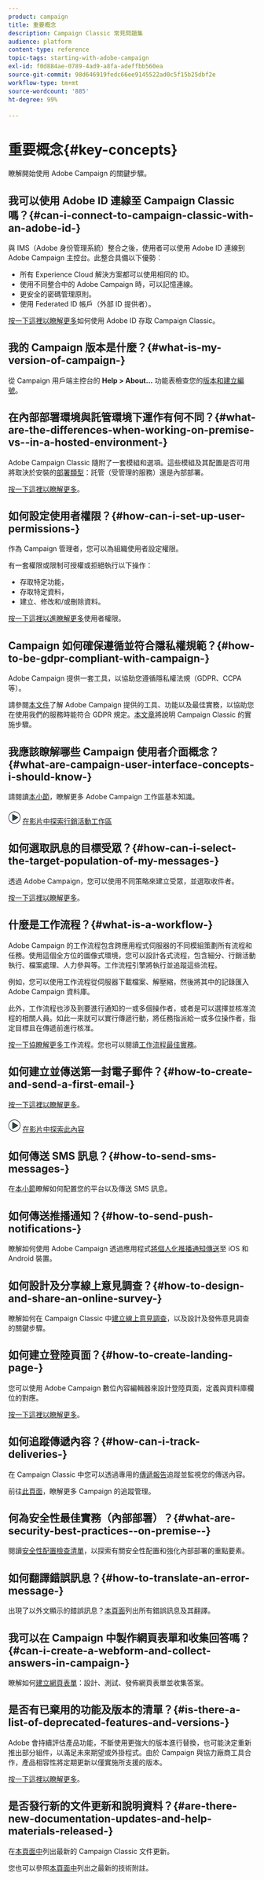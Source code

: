 ```yaml
---
product: campaign
title: 重要概念
description: Campaign Classic 常見問題集
audience: platform
content-type: reference
topic-tags: starting-with-adobe-campaign
exl-id: f0d884ae-0789-4ad9-a8fa-adeffbb560ea
source-git-commit: 98d646919fedc66ee9145522ad0c5f15b25dbf2e
workflow-type: tm+mt
source-wordcount: '885'
ht-degree: 99%

---
```


# 重要概念{#key-concepts}

瞭解開始使用 Adobe Campaign 的關鍵步驟。

## 我可以使用 Adobe ID 連線至 Campaign Classic 嗎？{#can-i-connect-to-campaign-classic-with-an-adobe-id-}

與 IMS（Adobe 身份管理系統）整合之後，使用者可以使用 Adobe ID 連線到 Adobe Campaign 主控台。此整合具備以下優勢︰

* 所有 Experience Cloud 解決方案都可以使用相同的 ID。
* 使用不同整合中的 Adobe Campaign 時，可以記憶連線。
* 更安全的密碼管理原則。
* 使用 Federated ID 帳戶（外部 ID 提供者）。

[按一下這裡以瞭解更多](../../integrations/using/about-adobe-id.md)如何使用 Adobe ID 存取 Campaign Classic。

## 我的 Campaign 版本是什麼？{#what-is-my-version-of-campaign-}

從 Campaign 用戶端主控台的 **Help > About...** 功能表檢查您的[版本和建立編號](../../platform/using/launching-adobe-campaign.md#getting-your-campaign-version)。

## 在內部部署環境與託管環境下運作有何不同？{#what-are-the-differences-when-working-on-premise-vs--in-a-hosted-environment-}

Adobe Campaign Classic 隨附了一套模組和選項。這些模組及其配置是否可用將取決於安裝的[部署類型](../../installation/using/hosting-models.md)：託管（受管理的服務）還是內部部署。

[按一下這裡以瞭解更多](../../installation/using/capability-matrix.md)。

## 如何設定使用者權限？{#how-can-i-set-up-user-permissions-}

作為 Campaign 管理者，您可以為組織使用者設定權限。

有一套權限或限制可授權或拒絕執行以下操作：

* 存取特定功能，
* 存取特定資料，
* 建立、修改和/或刪除資料。

[按一下這裡以進瞭解更多](../../platform/using/access-management.md)使用者權限。

## Campaign 如何確保遵循並符合隱私權規範？{#how-to-be-gdpr-compliant-with-campaign-}

Adobe Campaign 提供一套工具，以協助您遵循隱私權法規（GDPR、CCPA 等）。

請參閱[本文件](https://helpx.adobe.com/tw/campaign/kb/campaign-privacy-overview.html)了解 Adobe Campaign 提供的工具、功能以及最佳實務，以協助您在使用我們的服務時能符合 GDPR 規定。[本文章](https://helpx.adobe.com/tw/campaign/kb/acc-privacy.html)將說明 Campaign Classic 的實施步驟。

## 我應該瞭解哪些 Campaign 使用者介面概念？{#what-are-campaign-user-interface-concepts-i-should-know-}

請閱讀[本小節](../../platform/using/adobe-campaign-workspace.md)，瞭解更多 Adobe Campaign 工作區基本知識。

![](assets/do-not-localize/how-to-video.png) [在影片中探索行銷活動工作區](https://docs.adobe.com/content/help/zh-Hant/campaign-classic-learn/tutorials/getting-started/exploring-the-adobe-campaign-classic-user-interface.html)

## 如何選取訊息的目標受眾？{#how-can-i-select-the-target-population-of-my-messages-}

透過 Adobe Campaign，您可以使用不同策略來建立受眾，並選取收件者。

[按一下這裡以瞭解更多](../../delivery/using/steps-defining-the-target-population.md)。

## 什麼是工作流程？{#what-is-a-workflow-}

Adobe Campaign 的工作流程包含跨應用程式伺服器的不同模組策劃所有流程和任務。使用這個全方位的圖像式環境，您可以設計各式流程，包含細分、行銷活動執行、檔案處理、人力參與等。工作流程引擎將執行並追蹤這些流程。

例如，您可以使用工作流程從伺服器下載檔案、解壓縮，然後將其中的記錄匯入 Adobe Campaign 資料庫。

此外，工作流程也涉及到要進行通知的一或多個操作者，或者是可以選擇並核准流程的相關人員。如此一來就可以實行傳遞行動，將任務指派給一或多位操作者，指定目標且在傳遞前進行核准。

[按一下協瞭解更多](../../workflow/using/about-workflows.md)工作流程。您也可以閱讀[工作流程最佳實務](../../workflow/using/building-a-workflow.md)。

## 如何建立並傳送第一封電子郵件？{#how-to-create-and-send-a-first-email-}

[按一下這裡以瞭解更多](../../delivery/using/about-email-channel.md)。

![](assets/do-not-localize/how-to-video.png) [在影片中探索此內容](https://experienceleague.adobe.com/docs/campaign-classic-learn/tutorials/getting-started/creating-a-campaign-and-an-email.html)

## 如何傳送 SMS 訊息？{#how-to-send-sms-messages-}

在[本小節](../../delivery/using/sms-channel.md)瞭解如何配置您的平台以及傳送 SMS 訊息。

## 如何傳送推播通知？{#how-to-send-push-notifications-}

瞭解如何使用 Adobe Campaign 透過應用程式[將個人化推播通知傳送](../../delivery/using/creating-notifications.md)至 iOS 和 Android 裝置。

## 如何設計及分享線上意見調查？{#how-to-design-and-share-an-online-survey-}

瞭解如何在 Campaign Classic 中[建立線上意見調查](../../web/using/getting-started-with-surveys.md)，以及設計及發佈意見調查的關鍵步驟。

## 如何建立登陸頁面？{#how-to-create-landing-page-}

您可以使用 Adobe Campaign 數位內容編輯器來設計登陸頁面，定義與資料庫欄位的對應。

[按一下這裡以瞭解更多](../../web/using/creating-a-landing-page.md)。

## 如何追蹤傳遞內容？{#how-can-i-track-deliveries-}

在 Campaign Classic 中您可以透過專用的[傳遞報告](../../reporting/using/delivery-reports.md)追蹤並監視您的傳送內容。

前往[此頁面](https://helpx.adobe.com/tw/campaign/kb/acc-tracking.html)，瞭解更多 Campaign 的追蹤管理。

## 何為安全性最佳實務（內部部署）？{#what-are-security-best-practices--on-premise--}

閱讀[安全性配置檢查清單](https://helpx.adobe.com/tw/campaign/kb/acc-security.html)，以探索有關安全性配置和強化內部部署的重點要素。

## 如何翻譯錯誤訊息？{#how-to-translate-an-error-message-}

出現了以外文顯示的錯誤訊息？[本頁面](https://docs.adobe.com/content/help/en/campaign-classic/technicalresources/error_messages/error_codes.html)列出所有錯誤訊息及其翻譯。

## 我可以在 Campaign 中製作網頁表單和收集回答嗎？{#can-i-create-a-webform-and-collect-answers-in-campaign-}

瞭解如何[建立網頁表單](../../web/using/about-web-forms.md)：設計、測試、發佈網頁表單並收集答案。

## 是否有已棄用的功能及版本的清單？{#is-there-a-list-of-deprecated-features-and-versions-}

Adobe 會持續評估產品功能，不斷使用更強大的版本進行替換，也可能決定重新推出部分組件，以滿足未來期望或外掛程式。由於 Campaign 與協力廠商工具合作，產品相容性將定期更新以僅實施所支援的版本。

[按一下這裡以瞭解更多](https://helpx.adobe.com/tw/campaign/kb/deprecated-and-removed-features.html)。

## 是否發行新的文件更新和說明資料？{#are-there-new-documentation-updates-and-help-materials-released-}

在[本頁面中](https://docs.adobe.com/content/help/zh-Hant/campaign-classic/using/documentation-updates.html)列出最新的 Campaign Classic 文件更新。

您也可以參照[本頁面中](https://helpx.adobe.com/tw/campaign/kb/article-list.html)列出之最新的技術附註。
